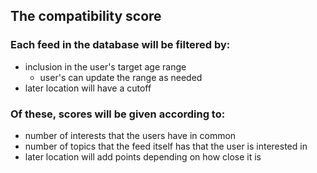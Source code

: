 ## The compatibility score

### Each feed in the database will be filtered by: 
- inclusion in the user's target age range
    - user's can update the range as needed
- later location will have a cutoff

### Of these, scores will be given according to:
- number of interests that the users have in common
- number of topics that the feed itself has that the user is interested in
- later location will add points depending on how close it is